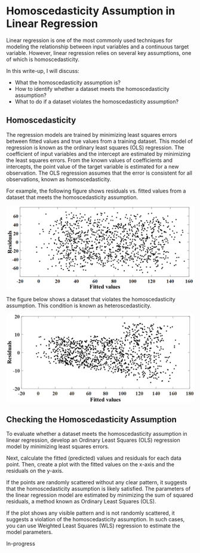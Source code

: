 # Homoscedasticity Assumption in Linear Regression
Linear regression is one of the most commonly used techniques for modeling the relationship between input variables and a continuous target variable. However, linear regression relies on several key assumptions, one of which is homoscedasticity.

In this write-up, I will discuss:
* What the homoscedasticity assumption is?
* How to identify whether a dataset meets the homoscedasticity assumption?
* What to do if a dataset violates the homoscedasticity assumption?
## Homoscedasticity
The regression models are trained by minimizing least squares errors between fitted values and true values from a training dataset. This model of regression is known as the ordinary least squares (OLS) regression. The coefficient of input variables and the intercept are estimated by minimizing the least squares errors. From the known values of coefficients and intercepts, the point value of the target variable is estimated for a new observation. The OLS regression assumes that the error is consistent for all observations, known as homoscedasticity. 

For example, the following figure shows residuals vs. fitted values from a dataset that meets the homoscedasticity assumption.

![image alt](https://github.com/adeyie/homoscedasticity/blob/50cebaafa85242bf6f60e32f5bd85b153b3ae5c3/homoscedasticity.png)

The figure below shows a dataset that violates the homoscedasticity assumption. This condition is known as heteroscedasticity.

![image alt](https://github.com/adeyie/homoscedasticity/blob/9d4d0c974b65510b6fadee4994b89952a2be59b8/heteroscedasticity.png)

##  Checking the Homoscedasticity Assumption
To evaluate whether a dataset meets the homoscedasticity assumption in linear regression, develop an Ordinary Least Squares (OLS) regression model by minimizing least squares errors.  

Next, calculate the fitted (predicted) values and residuals for each data point. Then, create a plot with the fitted values on the x-axis and the residuals on the y-axis. 

If the points are randomly scattered without any clear pattern, it suggests that the homoscedasticity assumption is likely satisfied. The parameters of the linear regression model are estimated by minimizing the sum of squared residuals, a method known as Ordinary Least Squares (OLS).

If the plot shows any visible pattern and is not randomly scattered, it suggests a violation of the homoscedasticity assumption. In such cases, you can use Weighted Least Squares (WLS) regression to estimate the model parameters.

In-progress
